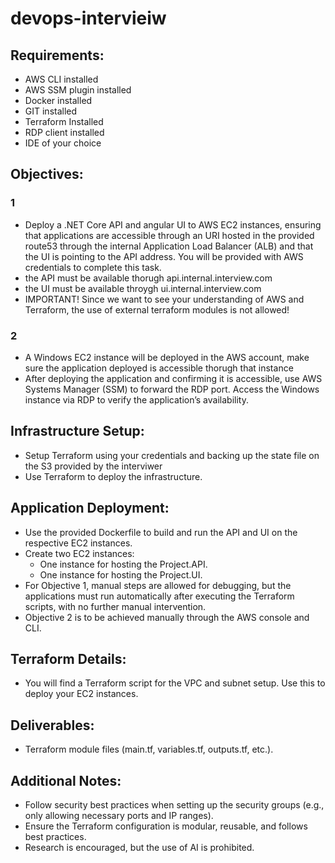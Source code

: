 # devops-intervieiw

## Requirements:
- AWS CLI installed
- AWS SSM plugin installed
- Docker installed
- GIT installed
- Terraform Installed
- RDP client installed
- IDE of your choice

## Objectives:

### 1
- Deploy a .NET Core API and angular UI to AWS EC2 instances, ensuring that applications are accessible through an URI hosted in the provided route53 through the internal Application Load Balancer (ALB) and that the UI is pointing to the API address. You will be provided with AWS credentials to complete this task.
- the API must be available thorugh api.internal.interview.com
- the UI must be available throygh ui.internal.interview.com
- IMPORTANT! Since we want to see your understanding of AWS and Terraform, the use of external terraform modules is not allowed!

### 2
- A Windows EC2 instance will be deployed in the AWS account, make sure the application deployed is accessible thorugh that instance 
- After deploying the application and confirming it is accessible, use AWS Systems Manager (SSM) to forward the RDP port. Access the Windows instance via RDP to verify the application’s availability.

## Infrastructure Setup:

- Setup Terraform using your credentials and backing up the state file on the S3 provided by the interviwer
- Use Terraform to deploy the infrastructure.

## Application Deployment:

- Use the provided Dockerfile to build and run the API and UI on the respective EC2 instances.
- Create two EC2 instances:
  - One instance for hosting the Project.API.
  - One instance for hosting the Project.UI.
- For Objective 1, manual steps are allowed for debugging, but the applications must run automatically after executing the Terraform scripts, with no further manual intervention.
- Objective 2 is to be achieved manually through the AWS console and CLI.

## Terraform Details:

- You will find a Terraform script for the VPC and subnet setup. Use this to deploy your EC2 instances.

## Deliverables:

- Terraform module files (main.tf, variables.tf, outputs.tf, etc.).

## Additional Notes:
- Follow security best practices when setting up the security groups (e.g., only allowing necessary ports and IP ranges).
- Ensure the Terraform configuration is modular, reusable, and follows best practices.
- Research is encouraged, but the use of AI is prohibited.
